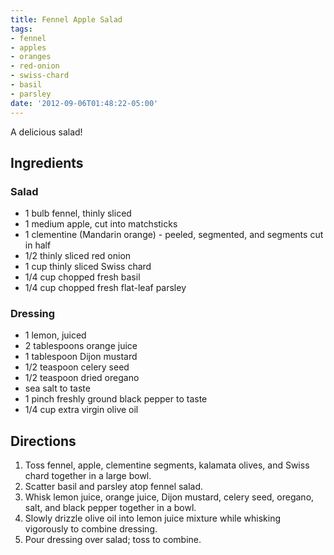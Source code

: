 ```yaml
---
title: Fennel Apple Salad
tags:
- fennel
- apples
- oranges
- red-onion
- swiss-chard
- basil
- parsley
date: '2012-09-06T01:48:22-05:00'
---
```

A delicious salad!


## Ingredients

### Salad

* 1 bulb fennel, thinly sliced
* 1 medium apple, cut into matchsticks
* 1 clementine (Mandarin orange) - peeled, segmented, and segments cut in half
* 1/2 thinly sliced red onion
* 1 cup thinly sliced Swiss chard
* 1/4 cup chopped fresh basil
* 1/4 cup chopped fresh flat-leaf parsley

### Dressing

* 1 lemon, juiced
* 2 tablespoons orange juice
* 1 tablespoon Dijon mustard
* 1/2 teaspoon celery seed
* 1/2 teaspoon dried oregano
* sea salt to taste
* 1 pinch freshly ground black pepper to taste
* 1/4 cup extra virgin olive oil

## Directions

1. Toss fennel, apple, clementine segments, kalamata olives, and Swiss chard together in a large bowl.
1. Scatter basil and parsley atop fennel salad.
1. Whisk lemon juice, orange juice, Dijon mustard, celery seed, oregano, salt, and black pepper together in a bowl.
1. Slowly drizzle olive oil into lemon juice mixture while whisking vigorously to combine dressing.
1. Pour dressing over salad; toss to combine.
